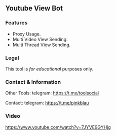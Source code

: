 ## Youtube View Bot

### Features
* Proxy Usage.
* Multi Video View Sending.
* Multi Thread View Sending.

### Legal
This tool is _for educational_ purposes only.

### Contact & Information
Other Tools: telegram: https://t.me/toolsocial

Contact: telegram: https://t.me/pinkblau

### Video
https://www.youtube.com/watch?v=7JYVE9GYHjg

